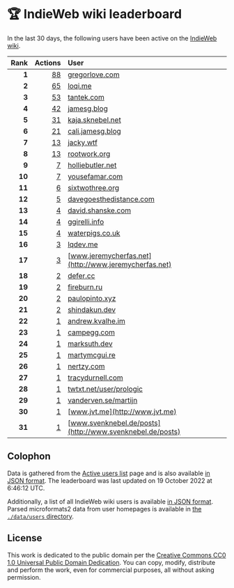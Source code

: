 # 🏆 IndieWeb wiki leaderboard

In the last 30 days, the following users have been active on the [IndieWeb wiki](https://indieweb.org).

| Rank | Actions | User |
|-----:|--------:|:-----|
| **1** | [88](https://indieweb.org/Special:Contributions/Gregorlove.com) | [gregorlove.com](http://gregorlove.com) |
| **2** | [65](https://indieweb.org/Special:Contributions/Loqi.me) | [loqi.me](http://loqi.me) |
| **3** | [53](https://indieweb.org/Special:Contributions/Tantek.com) | [tantek.com](http://tantek.com) |
| **4** | [42](https://indieweb.org/Special:Contributions/Jamesg.blog) | [jamesg.blog](http://jamesg.blog) |
| **5** | [31](https://indieweb.org/Special:Contributions/Kaja.sknebel.net) | [kaja.sknebel.net](http://kaja.sknebel.net) |
| **6** | [21](https://indieweb.org/Special:Contributions/Cali.jamesg.blog) | [cali.jamesg.blog](http://cali.jamesg.blog) |
| **7** | [13](https://indieweb.org/Special:Contributions/Jacky.wtf) | [jacky.wtf](http://jacky.wtf) |
| **8** | [13](https://indieweb.org/Special:Contributions/Rootwork.org) | [rootwork.org](http://rootwork.org) |
| **9** | [7](https://indieweb.org/Special:Contributions/Holliebutler.net) | [holliebutler.net](http://holliebutler.net) |
| **10** | [7](https://indieweb.org/Special:Contributions/Yousefamar.com) | [yousefamar.com](http://yousefamar.com) |
| **11** | [6](https://indieweb.org/Special:Contributions/Sixtwothree.org) | [sixtwothree.org](http://sixtwothree.org) |
| **12** | [5](https://indieweb.org/Special:Contributions/Davegoesthedistance.com) | [davegoesthedistance.com](http://davegoesthedistance.com) |
| **13** | [4](https://indieweb.org/Special:Contributions/David.shanske.com) | [david.shanske.com](http://david.shanske.com) |
| **14** | [4](https://indieweb.org/Special:Contributions/Ggirelli.info) | [ggirelli.info](http://ggirelli.info) |
| **15** | [4](https://indieweb.org/Special:Contributions/Waterpigs.co.uk) | [waterpigs.co.uk](http://waterpigs.co.uk) |
| **16** | [3](https://indieweb.org/Special:Contributions/Lqdev.me) | [lqdev.me](http://lqdev.me) |
| **17** | [3](https://indieweb.org/Special:Contributions/Www.jeremycherfas.net) | [www.jeremycherfas.net](http://www.jeremycherfas.net) |
| **18** | [2](https://indieweb.org/Special:Contributions/Defer.cc) | [defer.cc](http://defer.cc) |
| **19** | [2](https://indieweb.org/Special:Contributions/Fireburn.ru) | [fireburn.ru](http://fireburn.ru) |
| **20** | [2](https://indieweb.org/Special:Contributions/Paulopinto.xyz) | [paulopinto.xyz](http://paulopinto.xyz) |
| **21** | [2](https://indieweb.org/Special:Contributions/Shindakun.dev) | [shindakun.dev](http://shindakun.dev) |
| **22** | [1](https://indieweb.org/Special:Contributions/Andrew.kvalhe.im) | [andrew.kvalhe.im](http://andrew.kvalhe.im) |
| **23** | [1](https://indieweb.org/Special:Contributions/Campegg.com) | [campegg.com](http://campegg.com) |
| **24** | [1](https://indieweb.org/Special:Contributions/Marksuth.dev) | [marksuth.dev](http://marksuth.dev) |
| **25** | [1](https://indieweb.org/Special:Contributions/Martymcgui.re) | [martymcgui.re](http://martymcgui.re) |
| **26** | [1](https://indieweb.org/Special:Contributions/Nertzy.com) | [nertzy.com](http://nertzy.com) |
| **27** | [1](https://indieweb.org/Special:Contributions/Tracydurnell.com) | [tracydurnell.com](http://tracydurnell.com) |
| **28** | [1](https://indieweb.org/Special:Contributions/Twtxt.net_user_prologic) | [twtxt.net/user/prologic](http://twtxt.net/user/prologic) |
| **29** | [1](https://indieweb.org/Special:Contributions/Vanderven.se_martijn) | [vanderven.se/martijn](http://vanderven.se/martijn) |
| **30** | [1](https://indieweb.org/Special:Contributions/Www.jvt.me) | [www.jvt.me](http://www.jvt.me) |
| **31** | [1](https://indieweb.org/Special:Contributions/Www.svenknebel.de_posts) | [www.svenknebel.de/posts](http://www.svenknebel.de/posts) |


## Colophon

Data is gathered from the [Active users list](https://indieweb.org/Special:ActiveUsers) page and is also available [in JSON format](https://github.com/jgarber623/indieweb-wiki-leaderboard/blob/main/data/leaderboard.json). The leaderboard was last updated on 19 October 2022 at 6:46:12 UTC.

Additionally, a list of all IndieWeb wiki users is available [in JSON format](https://github.com/jgarber623/indieweb-wiki-leaderboard/blob/main/data/users.json). Parsed microformats2 data from user homepages is available in [the `./data/users` directory](https://github.com/jgarber623/indieweb-wiki-leaderboard/blob/main/data/users).

## License

This work is dedicated to the public domain per the [Creative Commons CC0 1.0 Universal Public Domain Dedication](https://creativecommons.org/publicdomain/zero/1.0/). You can copy, modify, distribute and perform the work, even for commercial purposes, all without asking permission.
